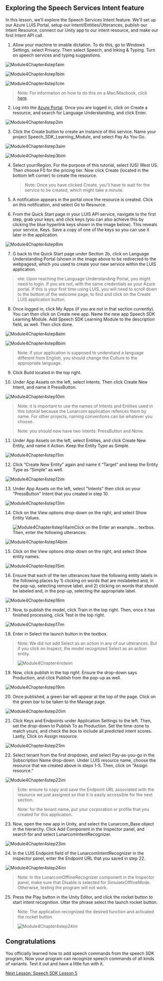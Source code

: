 ## Exploring the Speech Services Intent feature

In this lesson, we'll explore the Speech Services Intent feature. We'll set up our Azure LUIS Portal, setup our Intent/Entities/Utterances, publish our Intent Resource, connect our Unity app to our intent resource, and make our first Intent API call.

1. Allow your machine to enable dictation. To do this, go to Windows Settings, select Privacy. Then select Speech, and Inking & Typing. Turn on speech services and typing suggestions.

![Module4Chapter4step1aim](images/module4chapter4step1aim.PNG)

![Module4Chapter4step1bim](images/module4chapter4step1bim.PNG)

![Module4Chapter4step1cim](images/module4chapter4step1cim.PNG)

> Note: For information on how to do this on a Mac/Macbook, click [here](linkgoeshere).

2. Log into the [Azure Portal](https://portal.azure.com/). Once you are logged in, click on Create a resource, and search for Language Understanding, and click Enter.

![Module4Chapter4step2im](images/module4chapter4step2im.PNG)

3. Click the Create button to create an instance of this service. Name your project Speech_SDK_Learning_Module, and select Pay As You Go.

![Module4Chapter4step3aim](images/module4chapter4step3aim.png)

![Module4Chapter4step3bim](images/module4chapter4step3bim.PNG)

4. Select yourrRegion. For the purpose of this tutorial, select (US) West US. Then choose F0 for the pricing tier. Now click Create (located in the bottom left corner) to create the resource.

   >  Note: Once you have clicked Create, you'll have to wait for the service to be created, which might take a minute.

5. A notification appears in the portal once the resource is created. Click on this notification, and select Go to Resource.

6. From the Quick Start page in your LUIS API service, navigate to the first step, grab your keys, and click keys (you can also achieve this by clicking the blue hyperlink keys shown in the image below). This reveals your service, Keys. Save a copy of one of the keys so you can use it later in the application.

![Module4Chapter4step6im](images/module4chapter4step6im.PNG)

7. G back to the Quick Start page under Section 2b, click on Language Understanding Portal (shown in the image above to be redirected to the webpagesd, which you used to create your new service within the LUIS application.

> ote: Upon reaching the Language Understanding Portal, you might need to login. If you are not, with the same credentials as your Azure portal. If this is your first time using LUIS, you will need to scroll down to the bottom of the welcome page, to find and click on the Create LUIS application button.
                                                                                                                                                                 
8. Once logged in, click My Apps (if you are not in that section currently). You can then click on Create new app. Name the new app Speech SDK Learning Module. Add Speech SDK Learning Module to the description field, as well. Then click done.

![Module4Chapter4step8aim](images/module4chapter4step8aim.PNG)

![Module4Chapter4step8bim](images/module4chapter4step8bim.PNG)

> Note: If your application is supposed to understand a language different from English, you should change the Culture to the appropriate language.

9. Click Build located in the top right.

10. Under App Assets on the left, select Intents. Then click Create New Intent, and name it PressButton. 

![Module4Chapter4step10im](images/module4chapter4step10im.PNG)

> Note: it is important to use the names of Intents and Entities used in this tutorial because the Lunarcom application refences  them by name.  For other projects, naming conventions can be whatever you choose. 
>
> Note: you should now have two intents: PressButton and None.
11. Under App Assets on the left, select Entities, and click Create New Entity, and name it Action. Keep the Entity Type as Simple.

![Module4Chapter4step11im](images/module4chapter4step11im.PNG)

12. Click “Create New Entity” again and name it “Target” and keep the Entity Type as “Simple” as well.

![Module4Chapter4step12im](images/module4chapter4step12im.PNG)

13. Under App Assets on the left, select "Intents" then click on your "PressButton" Intent that you created in step 10.

![Module4Chapter4step13im](images/module4chapter4step13im.PNG)

14. Click on the View options drop-down on the right, and select Show Entity Values.

    ![Module4Chapter4step14aim](images/module4chapter4step14aim.PNG)Click on the Enter an example… textbox. Then, enter the following utterances: 

![Module4Chapter4step14bim](images/module4chapter4step14bim.PNG)

15. Click on the View options drop-down on the right, and select Show entity names.

![Module4Chapter4step15im](images/module4chapter4step15im.PNG)

16. Ensure that each of the ten utterances have the following entity labels in the following places by 1) clicking on words that are mislabeled and, in the pop-up, selecting remove label, and 2) clicking on words that should be labeled and, in the pop-up, selecting the appropriate label.

![Module4Chapter4step16im](images/module4chapter4step16im.PNG)

17. Now, to publish the model, click Train in the top right. Then, once it has finished processing, click Test in the top right.

![Module4Chapter4step17im](images/module4chapter4step17im.PNG)

18. Enter in Select the launch button in the textbox.

> Note: We did not add Select as an action in any of our utterances. But if you click on Inspect, the model recognized Select as an action entity.
>
> ![Module4Chapter4noteim](images/module4chapter4noteim.PNG)

19. Now, click publish in the top right. Ensure the drop-down says Production, and click Publish from the pop-up as well. 

![Module4Chapter4step19im](images/module4chapter4step19im.PNG)

20. Once published, a green bar will appear at the top of the page. Click on the green bar to be taken to the Manage page. 

![Module4Chapter4step20im](images/module4chapter4step20im.PNG)

21. Click Keys and Endpoints under Application Settings to the left. Then, set the drop-down to Publish To as Production. Set the time-zone to match yours, and check the box to include all predicted intent scores. Lastly, Click on Assign resource.

![Module4Chapter4step21im](images/module4chapter4step21im.PNG)

22. Select tenant from the first dropdown, and select Pay-as-you-go in the Subscription Name drop-down. Under LUIS resource name, choose the resource that we created above in steps 1-5. Then, click on "Assign resource." 

![Module4Chapter4step22im](images/module4chapter4step22im.PNG)

> Eote: ensure to copy and save the Endpoint URL associated with the resource we just assigned so that it is easily accessible for the next section.
>
> Note: for the tenant name, put your corporation or profile that you created for this application.

23. Now, open the new app in Unity, and select the Lunarcom_Base object in the hierarchy. Click Add Component in the Inspector panel, and search for and select LunarcomIntentRecognizer.

![Module4Chapter4step23im](images/module4chapter4step23im.PNG)

24. In the LUIS Endpoint field of the LunarcomIntentRecognizer in the inspector panel, enter the Endpoint URL that you saved in step 22. 

![Module4Chapter4step24im](images/module4chapter4step24im.PNG)

>  Note: In the LunarcomOfflineRecognizer component in the Inspector panel, make sure that Disable is selected for SimulateOfflineMode. Otherwise, testing the program will not work. 

25. Press the Play button in the Unity Editor, and click the rocket button to start intent recognition. Utter the phrase select the launch rocket button.

>  Note: The application recognized the desired function and activated the rocket button.
>
> ![Module4Chapter4step24im](images/module4chapter4note2im.PNG)

## Congratulations

You officially learned how to add speech commands from the speech SDK program, Now your program can recognize speech commands of all kinds of variants. Test it out and have a little fun with it.

[Next Lesson: Speech SDK Lesson 5](placeholderlink)


